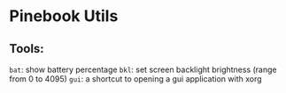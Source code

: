 # Pinebook Utils

## Tools:

`bat`: show battery percentage
`bkl`: set screen backlight brightness (range from 0 to 4095)
`gui`: a shortcut to opening a gui application with xorg
